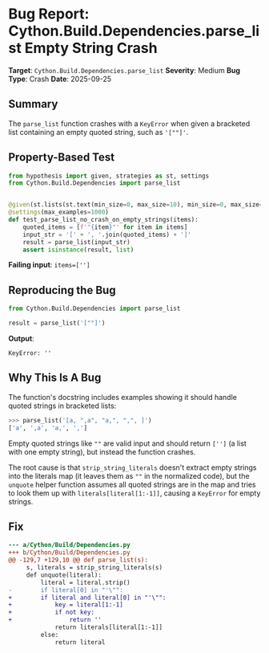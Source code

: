 # Bug Report: Cython.Build.Dependencies.parse_list Empty String Crash

**Target**: `Cython.Build.Dependencies.parse_list`
**Severity**: Medium
**Bug Type**: Crash
**Date**: 2025-09-25

## Summary

The `parse_list` function crashes with a `KeyError` when given a bracketed list containing an empty quoted string, such as `'[""]'`.

## Property-Based Test

```python
from hypothesis import given, strategies as st, settings
from Cython.Build.Dependencies import parse_list


@given(st.lists(st.text(min_size=0, max_size=10), min_size=0, max_size=20))
@settings(max_examples=1000)
def test_parse_list_no_crash_on_empty_strings(items):
    quoted_items = [f'"{item}"' for item in items]
    input_str = '[' + ', '.join(quoted_items) + ']'
    result = parse_list(input_str)
    assert isinstance(result, list)
```

**Failing input**: `items=['']`

## Reproducing the Bug

```python
from Cython.Build.Dependencies import parse_list

result = parse_list('[""]')
```

**Output**:
```
KeyError: ''
```

## Why This Is A Bug

The function's docstring includes examples showing it should handle quoted strings in bracketed lists:
```python
>>> parse_list('[a, ",a", "a,", ",", ]')
['a', ',a', 'a,', ',']
```

Empty quoted strings like `""` are valid input and should return `['']` (a list with one empty string), but instead the function crashes.

The root cause is that `strip_string_literals` doesn't extract empty strings into the literals map (it leaves them as `""` in the normalized code), but the `unquote` helper function assumes all quoted strings are in the map and tries to look them up with `literals[literal[1:-1]]`, causing a `KeyError` for empty strings.

## Fix

```diff
--- a/Cython/Build/Dependencies.py
+++ b/Cython/Build/Dependencies.py
@@ -129,7 +129,10 @@ def parse_list(s):
     s, literals = strip_string_literals(s)
     def unquote(literal):
         literal = literal.strip()
-        if literal[0] in "'\"":
+        if literal and literal[0] in "'\"":
+            key = literal[1:-1]
+            if not key:
+                return ''
             return literals[literal[1:-1]]
         else:
             return literal
```